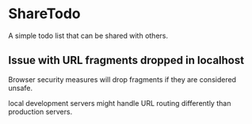 # ShareTodo

A simple todo list that can be shared with others.

## Issue with URL fragments dropped in localhost
Browser security measures will drop fragments if they are considered unsafe. 

local development servers might handle URL routing differently than production servers.
